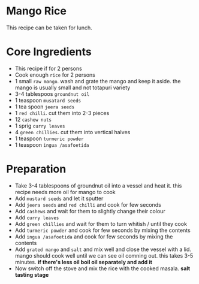 # Mango Rice
This recipe can be taken for lunch.

# Core Ingredients
- This recipe if for 2 persons
- Cook enough `rice` for 2 persons
- 1 small `raw mango`. wash and grate the mango and keep it aside. the mango is usually small and not totapuri variety
- 3-4 tablespoos `groundnut oil`
- 1 teaspoon `musatard seeds`
- 1 tea spoon `jeera seeds`
- 1 `red chilli`. cut them into 2-3 pieces
- 12 `cashew nuts`
- 1 sprig `curry leaves`
- 4 `green chillies`. cut them into vertical halves
- 1 teaspoon `turmeric powder`
- 1 teaspoon `ingua /asafoetida`
  

# Preparation
 - Take 3-4 tablespoons of groundnut oil into a vessel and heat it. this recipe needs more oil for mango to cook
 - Add `mustard seeds` and let it sputter
 - Add `jeera seeds` and `red chilli` and cook for few seconds
 - Add `cashews` and wait for them to slightly change their colour
 - Add `curry leaves`
 - Add `green chillies` and wait for them to turn whitish / until they cook
 - Add `turmeric powder` and cook for few seconds by mixing the contents
 - Add `ingua /asafoetida` and cook for few seconds by mixing the contents
 - Add `grated mango` and `salt` and mix well and close the vessel with a lid. mango should cook well until we can see oil comning out. this takes 3-5 minutes. **if there's less oil boil oil separately and add it**
 - Now switch off the stove and mix the rice with the cooked masala. **salt tasting stage**

